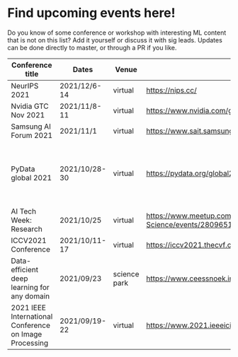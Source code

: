 # Find upcoming events here!
Do you know of some conference or workshop with interesting ML content that is not on this list? Add it yourself or discuss it with sig leads. Updates can be done directly to master, or through a PR if you like.

| Conference title                         | Dates         | Venue                  | Website                                    | Fee    | Attendees      | Notes |                                                      
|-----------------------------------------|---------------|------------------------|--------------------------------------------|--------|--------------------|-------------|
| NeurIPS 2021                            | 2021/12/6-14  | virtual                | https://nips.cc/                           |        |                    |    |                                                         
| Nvidia GTC Nov 2021                     | 2021/11/8-11  | virtual                | https://www.nvidia.com/gtc/                | free   | chris?             |            |                                                 
| Samsung AI Forum 2021                   | 2021/11/1     | virtual                | https://www.sait.samsung.co.kr/saithome/event/saif2021.do | free       |                                                                                
| PyData global 2021                      | 2021/10/28-30 | virtual                | https://pydata.org/global2021              |        |                    | All presentations will be posted on YouTube after the event |
| AI Tech Week: Research                  | 2021/10/25    | virtual                | https://www.meetup.com/Amsterdam-Data-Science/events/280965159/ | free | Elena?| |                                                  
| ICCV2021 Conference                     | 2021/10/11-17 | virtual                | https://iccv2021.thecvf.com/               |        |                    |         |                                                    
| Data-efficient deep learning for any domain  | 2021/09/23    | science park | https://www.ceessnoek.info/data-efficient/ | free   | Chris, Yang |                                                          
| 2021 IEEE International Conference on Image Processing | 2021/09/19-22 | virtual              | https://www.2021.ieeeicip.org/             |        |           |      |                                                             


